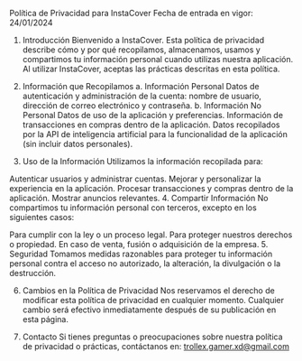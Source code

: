 Política de Privacidad para InstaCover
Fecha de entrada en vigor: 24/01/2024

1. Introducción
Bienvenido a InstaCover. Esta política de privacidad describe cómo y por qué recopilamos, almacenamos, usamos y compartimos tu información personal cuando utilizas nuestra aplicación. Al utilizar InstaCover, aceptas las prácticas descritas en esta política.

2. Información que Recopilamos
a. Información Personal
Datos de autenticación y administración de la cuenta: nombre de usuario, dirección de correo electrónico y contraseña.
b. Información No Personal
Datos de uso de la aplicación y preferencias.
Información de transacciones en compras dentro de la aplicación.
Datos recopilados por la API de inteligencia artificial para la funcionalidad de la aplicación (sin incluir datos personales).
3. Uso de la Información
Utilizamos la información recopilada para:

Autenticar usuarios y administrar cuentas.
Mejorar y personalizar la experiencia en la aplicación.
Procesar transacciones y compras dentro de la aplicación.
Mostrar anuncios relevantes.
4. Compartir Información
No compartimos tu información personal con terceros, excepto en los siguientes casos:

Para cumplir con la ley o un proceso legal.
Para proteger nuestros derechos o propiedad.
En caso de venta, fusión o adquisición de la empresa.
5. Seguridad
Tomamos medidas razonables para proteger tu información personal contra el acceso no autorizado, la alteración, la divulgación o la destrucción.

6. Cambios en la Política de Privacidad
Nos reservamos el derecho de modificar esta política de privacidad en cualquier momento. Cualquier cambio será efectivo inmediatamente después de su publicación en esta página.

7. Contacto
Si tienes preguntas o preocupaciones sobre nuestra política de privacidad o prácticas, contáctanos en: trollex.gamer.xd@gmail.com
